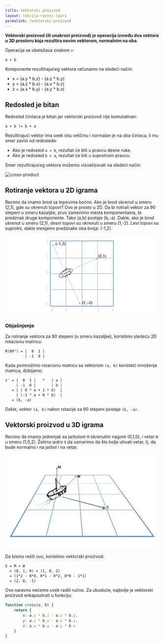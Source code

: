 ```yaml
---
title: Vektorski proizvod
layout: lekcija-razvoj-igara
permalink: /vektorski-proizvod
---
```


**Vektorski proizvod (ili unakrsni proizvod) je operacija između dva vektora u 3D prostoru koja rezultira novim vektorom, normalnim na oba.**

Operacija se obeležava znakom `×`:

```
a × b
```

Komponente rezultirajućeg vektora računamo na sledeći način:
- x = (a.y * b.z) - (a.z * b.y)
- y = (a.z * b.x) - (a.x * b.z)
- z = (a.x * b.y) - (a.y * b.x)


## Redosled je bitan

Redosled činilaca je bitan jer vektorski proizvod nije komutativan:

```
a × b != b × a
```

Rezultirajući vektor ima uvek istu veličinu i normalan je na oba činioca, li mu smer zavisi od redosleda:

- Ako je redosled `a × b`, rezultat će biti u pravcu desne ruke.
- Ako je redosled `b × a`, rezultat će biti u suprotnom pravcu.

Smer rezultirajućeg vektora možemo vizuelizovati na sledeći način:

![cross-product](https://upload.wikimedia.org/wikipedia/commons/d/d2/Right_hand_rule_cross_product.svg)

## Rotiranje vektora u 2D igrama

Recimo da imamo brod sa topovima bočno. Ako je brod okrenut u smeru (2,1), gde su okrenuti topovi? Ovo je prosto u 2D. Da bi rotirali vektor za 90 stepeni u smeru kazaljke, prvo zamenimo mesta komponentama, te predznak druge komponente. Tako (a,b) postaje (b,-a). Dakle, ako je brod okrenut u smeru (2,1), desni topovi su okrenuti u smeru (1,-2). Levi topovi su suprotni, dakle menjamo predznake oba broja: (-1,2).

![cross-product](/images/razvoj-igara/boat-3.jpg)

### Objašnjenje

Za rotiranje vektora za 90 stepeni (u smeru kazaljke), koristimo sledeću 2D rotacionu matricu:

```
R(90°) = |  0  1 |
         | -1  0 |
```

Kada pomnožimo rotacionu matricu sa vektorom `(a, b)` koristeći množenje matrica, dobijamo:

```
v' = |  0  1 |   *   | a |
     | -1  0 |       | b |
   = | ( 0 * a + 1 * b)  |
     | (-1 * a + 0 * b)  |
   = (b, -a)
```

Dakle, vektor `(a, b)` nakon rotacije za 90 stepeni postaje `(b, -a)`.

## Vektorski proizvod u 3D igrama

Recimo da imamo jedrenjak sa jarbolom `M` okrenutim nagore (0,1,0), i vetar `W` u smeru (1,0,2). Želimo jedro `S` da usmerimo da što bolje uhvati vetar, tj. da bude normalno i na jarbol i na vetar. 

![cross-product](/images/razvoj-igara/boat2.jpg)

Da bismo rešili ovo, koristimo vektorski proizvod:

```
S = M × W
  = (0, 1, 0) × (1, 0, 2) 
  = (1*2 - 0*0, 0*1 - 0*2, 0*0 - 1*1) 
  = (2, 0, -1)
```

Ovo naravno nećemo uvek raditi ručno. Za ubuduće, najbolje je vektorski proizvod enkapsulirati u funkciju:

```js
function cross(a, b) {
    return {
        x: a.y * b.z - a.z * b.y,
        y: a.z * b.x - a.x * b.z,
        z: a.x * b.y - a.y * b.x
    }
}
```

<!-- ## 2D vektorski proizvod

2D vektorski proizvod, za razliku od 3D verzije, ne vraća vektor već skalar. Ovaj vrednost zapravo predstavlja dužinu normalnog vektora duž z-ose, ako bi unakrsni proizvod bio izveden u 3D. 

Na neki način, 2D vektorski proizvod je pojednostavljeni 3D vektorski proizvod. I ovde, redosled operacija je bitan: a×b nije isto što i b×a.

Dva vektora se mogu ukrstiti, skalar se može ukrstiti sa vektorom, i vektor se može ukrstiti sa skalarom. Evo operacija:

```js
// ukršteni proizvod dva vektora, vraća skalar
const crossProduct = (a, b) => a.x * b.y - a.y * b.x

// ukršteni proizvod vektora i skalara, vraća vektor
const vectorCrossWithScalar = (a, s) => ({
    x: s * a.y,
    y: -s * a.x
})

// ukršteni proizvod skalara i vektora, vraća vektor
const scalarCrossWithVector = (s, a) => ({
    x: -s * a.y,
    y: s * a.x
})
```

Kod poslednje dve funkcije razlika je samo u redosledu argumenata, što utiče na smer rezultujućeg vektora, ali ne i na njegovu veličinu. -->
